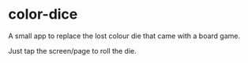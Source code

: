 # color-dice

A small app to replace the lost colour die that came with a board game.

Just tap the screen/page to roll the die.
